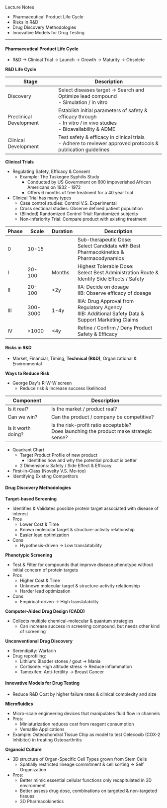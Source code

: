 Lecture Notes

- Pharmaceutical Product Life Cycle
- Risks in R&D
- Drug Discovery Methodologies
- Innovative Models for Drug Testing

---
#### **Pharmaceutical Product Life Cycle**
- R&D → Clinical Trial → Launch → Growth → Maturity → Obsolete

**R&D Life Cycle**

| Stage                   | Description                                                                                                            |
| ----------------------- | ---------------------------------------------------------------------------------------------------------------------- |
| Discovery               | Select diseases target → Search and Optimize lead compound<br>- Simulation / in vitro                                  |
| Preclinical Development | Establish initial parameters of safety & efficacy through <br>- In vitro / in vivo studies<br>- Bioavailability & ADME |
| Clinical Development    | Test safety & efficacy in clinical trials<br>- Adhere to reviewer approved protocols & publication guidelines          |

**Clinical Trials**
- Regulating Safety, Efficacy & Consent
	- Example: The Tuskegee Syphilis Study
		- Conducted by US Government on 600 impoverished African Americans on 1932 - 1972
		- Offers 6 months of free treatment for a 40 year trial
- Clinical Trial has many types
	- Case control studies: Control V.S. Experimental
	- Cross sectional studies: Observe defined patient population
	- (Blinded) Randomized Control Trial: Randomized subjects
	- Non-inferiority Trial: Compare product with existing treatment
 
| Phase | Scale    | Duration | Description                                                                                           |
| ----- | -------- | -------- | ----------------------------------------------------------------------------------------------------- |
| 0     | 10-15    |          | Sub-therapeutic Dose:<br>Select Candidate with Best Pharmacokinetics & Pharmacodynamics               |
| I     | 20-100   | Months   | Highest Tolerable Dose:<br>Select Best Administration Route & Identify Side Effects / Safety          |
| II    | 20-100   | <2y      | IIA: Decide on dosage<br>IIB: Observe efficacy of dosage                                              |
| III   | 300-3000 | 1-4y     | IIIA: Drug Approval from Regulatory Agency<br>IIIB: Additional Safety Data & Support Marketing Claims |
| IV    | >1000    | <4y      | Refine / Confirm / Deny Product Safety & Efficacy                                                     |

#### **Risks in R&D**
- Market, Financial, Timing, **Technical (R&D)**, Organizational & Environmental

**Ways to Reduce Risk**
- George Day's R-W-W screen
	-  Reduce risk & Increase success likelihood

| Component          | Description                                                                              |
| ------------------ | ---------------------------------------------------------------------------------------- |
| Is it real?        | Is the market / product real?                                                            |
| Can we win?        | Can the product / company be competitive?                                                |
| Is it worth doing? | Is the risk-profit ratio acceptable?<br>Does launching the product make strategic sense? |
- Quadrant Chart
	- Target Product Profile of new product
		- Identifies how and why the potential product is better
	- 2 Dimensions: Safety / Side Effect & Efficacy
- First-in-Class (Novelty V.S. Me-too)
- Identifying Existing Competitors

#### **Drug Discovery Methodologies**
**Target-based Screening**
- Identifies & Validates possible protein target associated with disease of interest
- Pros
	- Lower Cost & Time
	- Known molecular target & structure-activity relationship
	- Easier lead optimization
- Cons
	- Hypothesis-driven → Low translatability

**Phenotypic Screening**
- Test & Filter for compounds that improve disease phenotype without initial concern of protein targets
- Pros
	- Higher Cost & Time
	- Unknown molecular target & structure-activity relationship
	- Harder lead optimization
- Cons
	- Empirical-driven → High translatability

**Computer-Aided Drug Design (CADD)**
- Collects multiple chemical-molecular & quantum strategies
	- Can increase success in screening compound, but needs other kind of screening

**Unconventional Drug Discovery**
-  Serendipity: Warfarin
- Drug reprofiling:
	- Lithium: Bladder stones / gout → Mania
	- Cortisone: High altitude stress → Reduce inflammation
	- Tamoxifen: Anti-fertility → Breast Cancer


#### **Innovative Models for Drug Testing**
- Reduce R&D Cost by higher failure rates & clinical complexity and size

**Microfluidics**
- Micro-scale engineering devices that manipulates fluid flow in channels
- Pros:
	- Miniaturization reduces cost from reagent consumption
	- Versatile Applications 
- Example: Osteochondral Tissue Chip as model to test Celecoxib (COX-2 Inhibitor) in treating Osteoarthritis

**Organoid Culture**
- 3D structure of Organ-Specific Cell Types grown from Stem Cells
	- Spatially restricted lineage commitment & cell sorting → Self Organization
- Pros:
	- Better mimic essential cellular functions only recapitulated in 3D environment
	- Better assess drug dose, combinations on targeted & non-targeted tissues
	- 3D Pharmacokinetics